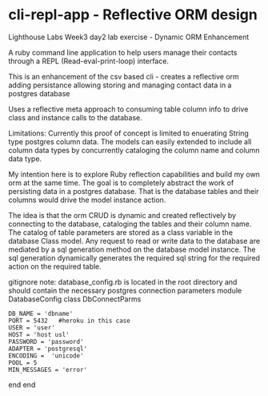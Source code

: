 cli-repl-app  - Reflective ORM design
============
Lighthouse Labs Week3 day2 lab exercise  - Dynamic ORM Enhancement

A ruby command line application to help users manage their contacts through a REPL (Read-eval-print-loop) interface.

This is an enhancement of the csv based cli - creates a reflective orm adding persistance allowing storing and managing contact data in a postgres database

Uses a  reflective meta approach to consuming table column info to drive class and instance calls to the database. 

Limitations: 
Currently this proof of concept is limited to enuerating String type postgres column data.  The models can easily extended to include all column data types by concurrently cataloging the column name and column data type. 

My intention here is to explore Ruby reflection capabilities and build my own orm at the same time. The goal is to completely abstract the work of persisting data in a postgres database. That is the database tables and their columns would drive the model instance action.

The idea is that the orm CRUD is dynamic and created reflectively by connecting to the database, cataloging the tables and their column name. The catalog of table parameters are stored as a class variable in the database Class model. Any request to read or write data to the database are mediated by a sql generation method on the database model instance. The sql generation dynamically generates the required sql string for the required action on the required table.   

gitignore note:
database_config.rb is located in the root directory and should contain the necessary postgres connection parameters
module DatabaseConfig
  class DbConnectParms

    DB_NAME = 'dbname'
    PORT = 5432   #heroku in this case
    USER = 'user'
    HOST = 'host usl'
    PASSWORD = 'password'
    ADAPTER = 'postgresql'
    ENCODING =  'unicode'
    POOL = 5
    MIN_MESSAGES = 'error'

  end
end 
